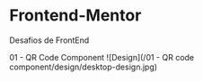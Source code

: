 # Frontend-Mentor
Desafios de FrontEnd

01 - QR Code Component
![Design](/01 - QR code component/design/desktop-design.jpg)
